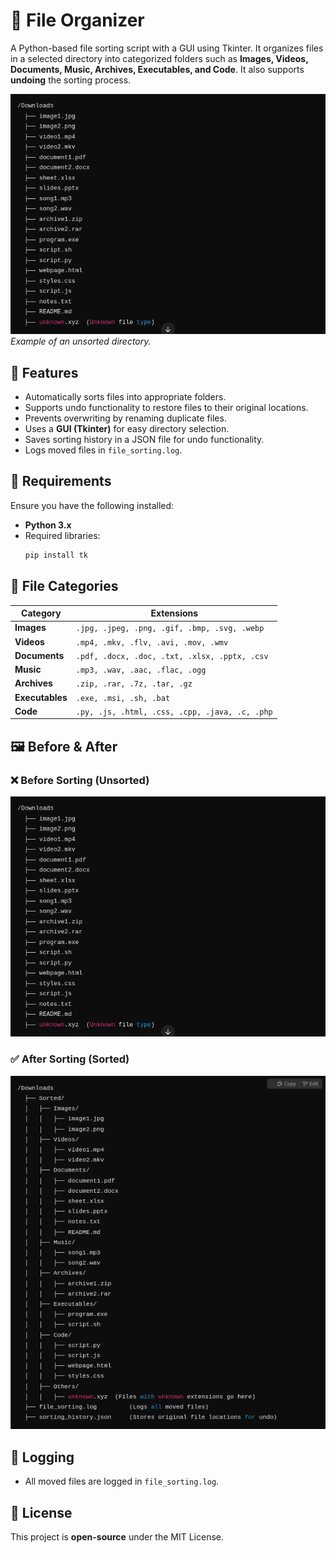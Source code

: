 # 📂 File Organizer

A Python-based file sorting script with a GUI using Tkinter. It organizes files in a selected directory into categorized folders such as **Images, Videos, Documents, Music, Archives, Executables, and Code**. It also supports **undoing** the sorting process.

![Unsorted](unshorted.png)  
*Example of an unsorted directory.*

## 🚀 Features
- Automatically sorts files into appropriate folders.
- Supports undo functionality to restore files to their original locations.
- Prevents overwriting by renaming duplicate files.
- Uses a **GUI (Tkinter)** for easy directory selection.
- Saves sorting history in a JSON file for undo functionality.
- Logs moved files in `file_sorting.log`.

## 📌 Requirements
Ensure you have the following installed:
- **Python 3.x**
- Required libraries:
  ```bash
  pip install tk
  ```

## 📁 File Categories
| Category      | Extensions |
|--------------|------------|
| **Images**    | `.jpg, .jpeg, .png, .gif, .bmp, .svg, .webp` |
| **Videos**    | `.mp4, .mkv, .flv, .avi, .mov, .wmv` |
| **Documents** | `.pdf, .docx, .doc, .txt, .xlsx, .pptx, .csv` |
| **Music**     | `.mp3, .wav, .aac, .flac, .ogg` |
| **Archives**  | `.zip, .rar, .7z, .tar, .gz` |
| **Executables** | `.exe, .msi, .sh, .bat` |
| **Code**      | `.py, .js, .html, .css, .cpp, .java, .c, .php` |

## 🖼️ Before & After
### ❌ Before Sorting (Unsorted)
![Unsorted](unshorted.png)

### ✅ After Sorting (Sorted)
![Sorted](shorted.png)

## 📝 Logging
- All moved files are logged in `file_sorting.log`.

## 📜 License
This project is **open-source** under the MIT License.
